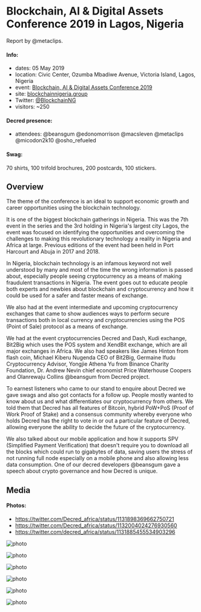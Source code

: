 # Blockchain, AI & Digital Assets Conference 2019 in Lagos, Nigeria

Report by @metaclips.

#### Info:

* dates: 05 May 2019
* location: Civic Center, Ozumba Mbadiwe Avenue, Victoria Island, Lagos, Nigeria
* event: [Blockchain, AI & Digital Assets Conference 2019](https://www.eventbrite.com/e/blockchain-ai-digital-assets-conference-2019-tickets-56327784921)
* site: [blockchainnigeria.group](http://blockchainnigeria.group/)
* Twitter: [@BlockchainNG](https://twitter.com/BlockchainNG)
* visitors: ~250

#### Decred presence:

* attendees: @beansgum @edonomorrison @macsleven @metaclips @micodon2k10 @osho_refueled

#### Swag:

70 shirts, 100 trifold brochures, 200 postcards, 100 stickers.

## Overview

The theme of the conference is an ideal to support economic growth and career opportunities using the blockchain technology.

It is one of the biggest blockchain gatherings in Nigeria. This was the 7th event in the series and the 3rd holding in Nigeria's largest city Lagos, the event was focused on identifying the opportunities and overcoming the challenges to making this revolutionary technology a reality in Nigeria and Africa at large. Previous editions of the event had been held in Port Harcourt and Abuja in 2017 and 2018.

In Nigeria, blockchain technology is an infamous keyword not well understood by many and most of the time the wrong information is passed about, especially people seeing cryptocurrency as a means of making fraudulent transactions in Nigeria. The event goes out to educate people both experts and newbies about blockchain and cryptocurrency and how it could be used for a safer and faster means of exchange.

We also had at the event intermediate and upcoming cryptocurrency exchanges that came to show audiences ways to perform secure transactions both in local currency and cryptocurrencies using the POS (Point of Sale) protocol as a means of exchange.

We had at the event cryptocurrencies Decred and Dash, Kudi exchange, Bit2Big which uses the POS system and XendBit exchange, which are all major exchanges in Africa. We also had speakers like James Hinton from flash coin, Michael Kiberu Nugenda CEO of Bit2Big, Germaine Ifudu Cryptocurrency Advisor, Yongjie Athena Yu from Binance Charity Foundation, Dr. Andrew Nevin chief economist Price Waterhouse Coopers and Olanrewaju Collins @beansgum from Decred project.

To earnest listeners who came to our stand to enquire about Decred we gave swags and also got contacts for a follow up. People mostly wanted to know about us and what differentiates our cryptocurrency from others. We told them that Decred has all features of Bitcoin, hybrid PoW+PoS (Proof of Work Proof of Stake) and a consensus community whereby everyone who holds Decred has the right to vote in or out a particular feature of Decred, allowing everyone the ability to decide the future of the cryptocurrency.

We also talked about our mobile application and how it supports SPV (Simplified Payment Verification) that doesn't require you to download all the blocks which could run to gigabytes of data, saving users the stress of not running full node especially on a mobile phone and also allowing less data consumption. One of our decred developers @beansgum gave a speech about crypto governance and how Decred is unique.

## Media

#### Photos:

* https://twitter.com/Decred_africa/status/1131898369662750721
* https://twitter.com/Decred_africa/status/1132004024276930560
* https://twitter.com/decred_africa/status/1131885455534903296

![photo](https://user-images.githubusercontent.com/31141573/60689626-eaa9b780-9eae-11e9-982a-22a3cf2e28cd.jpg)

![photo](https://user-images.githubusercontent.com/31141573/60689633-04e39580-9eaf-11e9-98ad-e1c499c26411.jpg)

![photo](https://user-images.githubusercontent.com/31141573/60689636-0f059400-9eaf-11e9-980f-ead8e3c7abd7.jpg)

![photo](https://user-images.githubusercontent.com/31141573/60689641-13ca4800-9eaf-11e9-8e04-f12efe65b6b5.jpg)

![photo](https://user-images.githubusercontent.com/31141573/60689643-1a58bf80-9eaf-11e9-9502-7c62ed1d67af.jpg)

![photo](https://user-images.githubusercontent.com/31141573/60689644-1d53b000-9eaf-11e9-8155-0b8c76590402.jpg)
